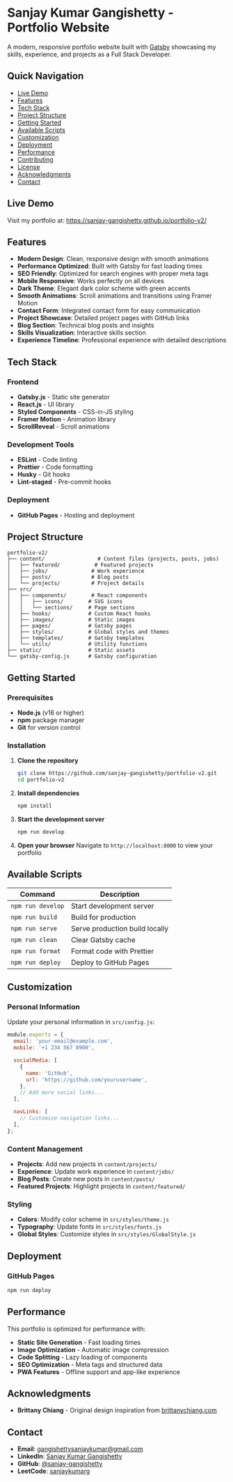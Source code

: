 # Sanjay Kumar Gangishetty - Portfolio Website

A modern, responsive portfolio website built with <a href="https://www.gatsbyjs.org/" target="_blank">Gatsby</a> showcasing my skills, experience, and projects as a Full Stack Developer.

## Quick Navigation

- [Live Demo](#-live-demo)
- [Features](#-features)
- [Tech Stack](#-tech-stack)
- [Project Structure](#-project-structure)
- [Getting Started](#-getting-started)
- [Available Scripts](#-available-scripts)
- [Customization](#-customization)
- [Deployment](#-deployment)
- [Performance](#-performance)
- [Contributing](#-contributing)
- [License](#-license)
- [Acknowledgments](#-acknowledgments)
- [Contact](#-contact)

## Live Demo

Visit my portfolio at: https://sanjay-gangishetty.github.io/portfolio-v2/

## Features

- **Modern Design**: Clean, responsive design with smooth animations
- **Performance Optimized**: Built with Gatsby for fast loading times
- **SEO Friendly**: Optimized for search engines with proper meta tags
- **Mobile Responsive**: Works perfectly on all devices
- **Dark Theme**: Elegant dark color scheme with green accents
- **Smooth Animations**: Scroll animations and transitions using Framer Motion
- **Contact Form**: Integrated contact form for easy communication
- **Project Showcase**: Detailed project pages with GitHub links
- **Blog Section**: Technical blog posts and insights
- **Skills Visualization**: Interactive skills section
- **Experience Timeline**: Professional experience with detailed descriptions

## Tech Stack

### Frontend

- **Gatsby.js** - Static site generator
- **React.js** - UI library
- **Styled Components** - CSS-in-JS styling
- **Framer Motion** - Animation library
- **ScrollReveal** - Scroll animations

### Development Tools

- **ESLint** - Code linting
- **Prettier** - Code formatting
- **Husky** - Git hooks
- **Lint-staged** - Pre-commit hooks

### Deployment

- **GitHub Pages** - Hosting and deployment

## Project Structure

```
portfolio-v2/
├── content/                 # Content files (projects, posts, jobs)
│   ├── featured/           # Featured projects
│   ├── jobs/              # Work experience
│   ├── posts/             # Blog posts
│   └── projects/          # Project details
├── src/
│   ├── components/        # React components
│   │   ├── icons/        # SVG icons
│   │   └── sections/     # Page sections
│   ├── hooks/            # Custom React hooks
│   ├── images/           # Static images
│   ├── pages/            # Gatsby pages
│   ├── styles/           # Global styles and themes
│   ├── templates/        # Gatsby templates
│   └── utils/            # Utility functions
├── static/               # Static assets
└── gatsby-config.js      # Gatsby configuration
```

## Getting Started

### Prerequisites

- **Node.js** (v16 or higher)
- **npm** package manager
- **Git** for version control

### Installation

1. **Clone the repository**

   ```bash
   git clone https://github.com/sanjay-gangishetty/portfolio-v2.git
   cd portfolio-v2
   ```

2. **Install dependencies**

   ```bash
   npm install
   ```

3. **Start the development server**

   ```bash
   npm run develop
   ```

4. **Open your browser**
   Navigate to `http://localhost:8000` to view your portfolio

## Available Scripts

| Command           | Description                    |
| ----------------- | ------------------------------ |
| `npm run develop` | Start development server       |
| `npm run build`   | Build for production           |
| `npm run serve`   | Serve production build locally |
| `npm run clean`   | Clear Gatsby cache             |
| `npm run format`  | Format code with Prettier      |
| `npm run deploy`  | Deploy to GitHub Pages         |

## Customization

### Personal Information

Update your personal information in `src/config.js`:

```javascript
module.exports = {
  email: 'your-email@example.com',
  mobile: '+1 234 567 8900',

  socialMedia: [
    {
      name: 'GitHub',
      url: 'https://github.com/yourusername',
    },
    // Add more social links...
  ],

  navLinks: [
    // Customize navigation links...
  ],
};
```

### Content Management

- **Projects**: Add new projects in `content/projects/`
- **Experience**: Update work experience in `content/jobs/`
- **Blog Posts**: Create new posts in `content/posts/`
- **Featured Projects**: Highlight projects in `content/featured/`

### Styling

- **Colors**: Modify color scheme in `src/styles/theme.js`
- **Typography**: Update fonts in `src/styles/fonts.js`
- **Global Styles**: Customize styles in `src/styles/GlobalStyle.js`

## Deployment

### GitHub Pages

```bash
npm run deploy
```

## Performance

This portfolio is optimized for performance with:

- **Static Site Generation** - Fast loading times
- **Image Optimization** - Automatic image compression
- **Code Splitting** - Lazy loading of components
- **SEO Optimization** - Meta tags and structured data
- **PWA Features** - Offline support and app-like experience

## Acknowledgments

- **Brittany Chiang** - Original design inspiration from [brittanychiang.com](https://brittanychiang.com)

## Contact

- **Email**: gangishettysanjaykumar@gmail.com
- **LinkedIn**: [Sanjay Kumar Gangishetty](https://www.linkedin.com/in/sanjay-gangishetty)
- **GitHub**: [@sanjay-gangishetty](https://github.com/sanjay-gangishetty)
- **LeetCode**: [sanjaykumarg](https://leetcode.com/u/sanjaykumarg)
